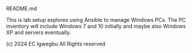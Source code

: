 README.md

This is lab setup explores using Ansible to manage Windows PCs.
The PC inventory will include Windows 7 and 10 initially and maybe also Windows XP and servers eventually.

(c) 2024 EC Igwegbu
All Rights reserved
